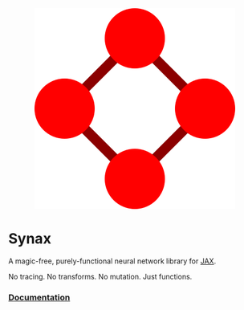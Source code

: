 <div align="center">
<img src="https://raw.githubusercontent.com/carlosgmartin/synax/master/docs/logo.svg" alt="logo"></img>
</div>

# Synax

A magic-free, purely-functional neural network library for [JAX](https://github.com/jax-ml/jax).

No tracing. No transforms. No mutation. Just functions.

### [Documentation](https://carlosgmartin.com/synax)
